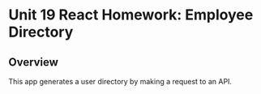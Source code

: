 # Unit 19 React Homework: Employee Directory

## Overview

This app generates a user directory by making a request to an API.
